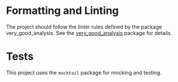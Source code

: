 # Formatting and Linting
The project should follow the linter rules defined by the package very_good_analysis. See the [very_good_analysis](https://github.com/verygoodopensource/very_good_analysis) package for details.

# Tests
This project uses the `mocktail` package for mocking and testing.

